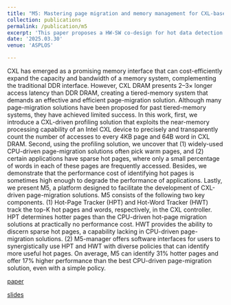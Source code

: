 ```yaml
---
title: "M5: Mastering page migration and memory management for CXL-based tiered memory systems"
collection: publications
permalink: /publication/m5
excerpt: 'This paper proposes a HW-SW co-design for hot data detection and migration in CXL-based tiered memory systems. [paper]() [slides]()'
date: '2025.03.30'
venue: 'ASPLOS'

---
```


CXL has emerged as a promising memory interface that can cost-efficiently expand the capacity and bandwidth of a memory system, complementing the traditional DDR interface. However, CXL DRAM presents 2–3× longer access latency than DDR DRAM, creating a tiered-memory system that demands an effective and efficient page-migration solution. Although many page-migration solutions have been proposed for past tiered-memory systems, they have achieved limited success. In this work, first, we introduce a CXL-driven profiling solution that exploits the near-memory processing capability of an Intel CXL device to precisely and transparently count the number of accesses to every 4KB page and 64B word in CXL DRAM. Second, using the profiling solution, we uncover that (1) widely-used CPU-driven page-migration solutions often pick warm pages, and (2) certain applications have sparse hot pages, where only a small percentage of words in each of these pages are frequently accessed. Besides, we demonstrate that the performance cost of identifying hot pages is sometimes high enough to degrade the performance of applications. Lastly, we present M5, a platform designed to facilitate the development of CXL-driven page-migration solutions. M5 consists of the following two key components. (1) Hot-Page Tracker (HPT) and Hot-Word Tracker (HWT) track the top-K hot pages and words, respectively, in the CXL controller. HPT determines hotter pages than the CPU-driven hot-page migration solutions at practically no performance cost. HWT provides the ability to discern sparse hot pages, a capability lacking in CPU-driven page-migration solutions. (2) M5-manager offers software interfaces for users to synergistically use HPT and HWT with diverse policies that can identify more useful hot pages. On average, M5 can identify 31% hotter pages and offer 17% higher performance than the best CPU-driven page-migration solution, even with a simple policy.


[paper]()

[slides]()